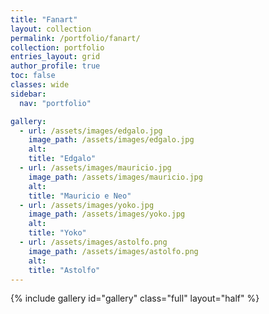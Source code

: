 ```yaml
---
title: "Fanart"
layout: collection
permalink: /portfolio/fanart/
collection: portfolio
entries_layout: grid
author_profile: true
toc: false
classes: wide
sidebar:
  nav: "portfolio"

gallery:
  - url: /assets/images/edgalo.jpg
    image_path: /assets/images/edgalo.jpg
    alt: 
    title: "Edgalo"
  - url: /assets/images/mauricio.jpg
    image_path: /assets/images/mauricio.jpg
    alt: 
    title: "Mauricio e Neo"
  - url: /assets/images/yoko.jpg
    image_path: /assets/images/yoko.jpg
    alt: 
    title: "Yoko"
  - url: /assets/images/astolfo.png
    image_path: /assets/images/astolfo.png
    alt: 
    title: "Astolfo"
---
```


{% include gallery id="gallery" class="full" layout="half" %}